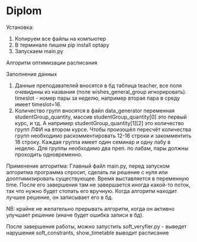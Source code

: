 # Diplom
Установка:
1) Копируем все файлы на компьютер
2) В терминале пишем pip install optapy
3) Запускаем main.py



Алгоритм оптимизации расписания

Заполнение данных
1) Данные преподавателей вносятся в бд таблица teacher, все поля очевиднны из названия (поле wishes_general_group игнорировать). 
timeslot - номер пары за неделю, например вторая пара в среду имеет timeslot=16.
2) Количество групп вносятся в файл data_generator переменная studentGroup_quantity, массив studentGroup_quantity[0] это первый курс, и тд.
А например studentGroup_quantity[1][2] это количество групп ЛФИ на втором курсе. Чтобы произошёл пересчёт количества групп необходимо
раскомментировать 12-16 строки и закомментить 18 строку. Каждая группа имеет один семинар и одну лабу в неделю. 
Для группы необходимо два преп. по лабам, пары должны проходить одновременно.

Применение алгоритма:
Главный файл main.py, перед запуском алгоритма программа спросит, сделать ли решение с нуля или дооптимизировать существующее. Время выставляется в переменную time.
После его завершения там не завершается иногда какой-то поток, так что нужно будет стопать его вручную. Когда алгоритм находит лучшее решение, он записывает его в бд.

NB: крайне не желательно прерывать алгоритм, когда он активно улучшает решение (иначе будет ошибка записи в бд).

После завершения работы, можно запустить soft_veryfier.py - выведет нарушения soft_constrants, show_timetable выводит расписание
